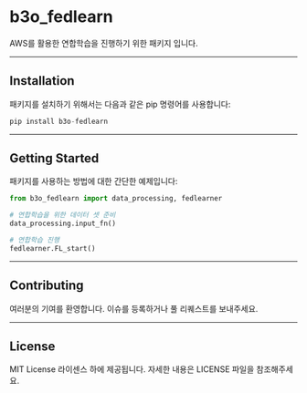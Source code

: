 # b3o_fedlearn
AWS를 활용한 연합학습을 진행하기 위한 패키지 입니다.

---
## Installation

패키지를 설치하기 위해서는 다음과 같은 pip 명령어를 사용합니다:
```python
pip install b3o-fedlearn
```

---
## Getting Started

패키지를 사용하는 방법에 대한 간단한 예제입니다:

```python
from b3o_fedlearn import data_processing, fedlearner

# 연합학습을 위한 데이터 셋 준비
data_processing.input_fn()

# 연합학습 진행
fedlearner.FL_start()
```
---

## Contributing
여러분의 기여를 환영합니다. 이슈를 등록하거나 풀 리퀘스트를 보내주세요.

---
## License
MIT License 라이센스 하에 제공됩니다. 자세한 내용은 LICENSE 파일을 참조해주세요.